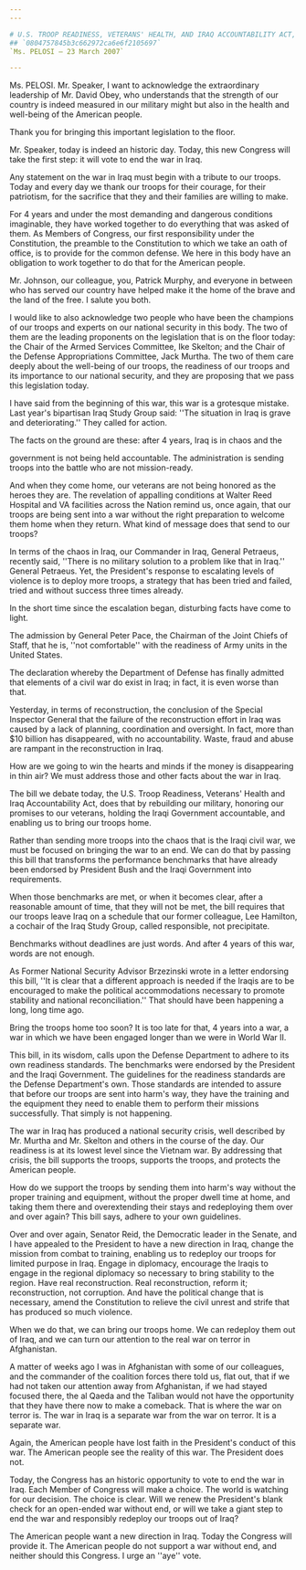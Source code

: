 ```yaml
---
---

# U.S. TROOP READINESS, VETERANS' HEALTH, AND IRAQ ACCOUNTABILITY ACT,
## `0804757845b3c662972ca6e6f2105697`
`Ms. PELOSI — 23 March 2007`

---
```



Ms. PELOSI. Mr. Speaker, I want to acknowledge the extraordinary 
leadership of Mr. David Obey, who understands that the strength of our 
country is indeed measured in our military might but also in the health 
and well-being of the American people.

Thank you for bringing this important legislation to the floor.

Mr. Speaker, today is indeed an historic day. Today, this new 
Congress will take the first step: it will vote to end the war in Iraq.

Any statement on the war in Iraq must begin with a tribute to our 
troops. Today and every day we thank our troops for their courage, for 
their patriotism, for the sacrifice that they and their families are 
willing to make.

For 4 years and under the most demanding and dangerous conditions 
imaginable, they have worked together to do everything that was asked 
of them. As Members of Congress, our first responsibility under the 
Constitution, the preamble to the Constitution to which we take an oath 
of office, is to provide for the common defense. We here in this body 
have an obligation to work together to do that for the American people.

Mr. Johnson, our colleague, you, Patrick Murphy, and everyone in 
between who has served our country have helped make it the home of the 
brave and the land of the free. I salute you both.

I would like to also acknowledge two people who have been the 
champions of our troops and experts on our national security in this 
body. The two of them are the leading proponents on the legislation 
that is on the floor today: the Chair of the Armed Services Committee, 
Ike Skelton; and the Chair of the Defense Appropriations Committee, 
Jack Murtha. The two of them care deeply about the well-being of our 
troops, the readiness of our troops and its importance to our national 
security, and they are proposing that we pass this legislation today.

I have said from the beginning of this war, this war is a grotesque 
mistake. Last year's bipartisan Iraq Study Group said: ''The situation 
in Iraq is grave and deteriorating.'' They called for action.

The facts on the ground are these: after 4 years, Iraq is in chaos 
and the


government is not being held accountable. The administration is sending 
troops into the battle who are not mission-ready.



And when they come home, our veterans are not being honored as the 
heroes they are. The revelation of appalling conditions at Walter Reed 
Hospital and VA facilities across the Nation remind us, once again, 
that our troops are being sent into a war without the right preparation 
to welcome them home when they return. What kind of message does that 
send to our troops?

In terms of the chaos in Iraq, our Commander in Iraq, General 
Petraeus, recently said, ''There is no military solution to a problem 
like that in Iraq.'' General Petraeus. Yet, the President's response to 
escalating levels of violence is to deploy more troops, a strategy that 
has been tried and failed, tried and without success three times 
already.

In the short time since the escalation began, disturbing facts have 
come to light.

The admission by General Peter Pace, the Chairman of the Joint Chiefs 
of Staff, that he is, ''not comfortable'' with the readiness of Army 
units in the United States.

The declaration whereby the Department of Defense has finally 
admitted that elements of a civil war do exist in Iraq; in fact, it is 
even worse than that.

Yesterday, in terms of reconstruction, the conclusion of the Special 
Inspector General that the failure of the reconstruction effort in Iraq 
was caused by a lack of planning, coordination and oversight. In fact, 
more than $10 billion has disappeared, with no accountability. Waste, 
fraud and abuse are rampant in the reconstruction in Iraq.

How are we going to win the hearts and minds if the money is 
disappearing in thin air? We must address those and other facts about 
the war in Iraq.

The bill we debate today, the U.S. Troop Readiness, Veterans' Health 
and Iraq Accountability Act, does that by rebuilding our military, 
honoring our promises to our veterans, holding the Iraqi Government 
accountable, and enabling us to bring our troops home.

Rather than sending more troops into the chaos that is the Iraqi 
civil war, we must be focused on bringing the war to an end. We can do 
that by passing this bill that transforms the performance benchmarks 
that have already been endorsed by President Bush and the Iraqi 
Government into requirements.

When those benchmarks are met, or when it becomes clear, after a 
reasonable amount of time, that they will not be met, the bill requires 
that our troops leave Iraq on a schedule that our former colleague, Lee 
Hamilton, a cochair of the Iraq Study Group, called responsible, not 
precipitate.

Benchmarks without deadlines are just words. And after 4 years of 
this war, words are not enough.

As Former National Security Advisor Brzezinski wrote in a letter 
endorsing this bill, ''It is clear that a different approach is needed 
if the Iraqis are to be encouraged to make the political accommodations 
necessary to promote stability and national reconciliation.'' That 
should have been happening a long, long time ago.

Bring the troops home too soon? It is too late for that, 4 years into 
a war, a war in which we have been engaged longer than we were in World 
War II.

This bill, in its wisdom, calls upon the Defense Department to adhere 
to its own readiness standards. The benchmarks were endorsed by the 
President and the Iraqi Government. The guidelines for the readiness 
standards are the Defense Department's own. Those standards are 
intended to assure that before our troops are sent into harm's way, 
they have the training and the equipment they need to enable them to 
perform their missions successfully. That simply is not happening.

The war in Iraq has produced a national security crisis, well 
described by Mr. Murtha and Mr. Skelton and others in the course of the 
day. Our readiness is at its lowest level since the Vietnam war. By 
addressing that crisis, the bill supports the troops, supports the 
troops, and protects the American people.

How do we support the troops by sending them into harm's way without 
the proper training and equipment, without the proper dwell time at 
home, and taking them there and overextending their stays and 
redeploying them over and over again? This bill says, adhere to your 
own guidelines.

Over and over again, Senator Reid, the Democratic leader in the 
Senate, and I have appealed to the President to have a new direction in 
Iraq, change the mission from combat to training, enabling us to 
redeploy our troops for limited purpose in Iraq. Engage in diplomacy, 
encourage the Iraqis to engage in the regional diplomacy so necessary 
to bring stability to the region. Have real reconstruction. Real 
reconstruction, reform it; reconstruction, not corruption. And have the 
political change that is necessary, amend the Constitution to relieve 
the civil unrest and strife that has produced so much violence.

When we do that, we can bring our troops home. We can redeploy them 
out of Iraq, and we can turn our attention to the real war on terror in 
Afghanistan.

A matter of weeks ago I was in Afghanistan with some of our 
colleagues, and the commander of the coalition forces there told us, 
flat out, that if we had not taken our attention away from Afghanistan, 
if we had stayed focused there, the al Qaeda and the Taliban would not 
have the opportunity that they have there now to make a comeback. That 
is where the war on terror is. The war in Iraq is a separate war from 
the war on terror. It is a separate war.

Again, the American people have lost faith in the President's conduct 
of this war. The American people see the reality of this war. The 
President does not.

Today, the Congress has an historic opportunity to vote to end the 
war in Iraq. Each Member of Congress will make a choice. The world is 
watching for our decision. The choice is clear. Will we renew the 
President's blank check for an open-ended war without end, or will we 
take a giant step to end the war and responsibly redeploy our troops 
out of Iraq?

The American people want a new direction in Iraq. Today the Congress 
will provide it. The American people do not support a war without end, 
and neither should this Congress. I urge an ''aye'' vote.